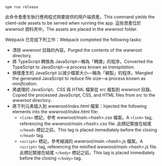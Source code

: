 ```console
npm run release
```

<span data-ttu-id="5920f-101">此命令會產生執行應用程式時要提供的用戶端資產。</span><span class="sxs-lookup"><span data-stu-id="5920f-101">This command yields the client-side assets to be served when running the app.</span></span> <span data-ttu-id="5920f-102">這些資產位於 *wwwroot* 資料夾中。</span><span class="sxs-lookup"><span data-stu-id="5920f-102">The assets are placed in the *wwwroot* folder.</span></span>

<span data-ttu-id="5920f-103">Webpack 已完成下列工作：</span><span class="sxs-lookup"><span data-stu-id="5920f-103">Webpack completed the following tasks:</span></span>

* <span data-ttu-id="5920f-104">清除 *wwwroot* 目錄的內容。</span><span class="sxs-lookup"><span data-stu-id="5920f-104">Purged the contents of the *wwwroot* directory.</span></span>
* <span data-ttu-id="5920f-105">將 TypeScript 轉換為 JavaScript&mdash;稱為「轉譯」的程序。</span><span class="sxs-lookup"><span data-stu-id="5920f-105">Converted the TypeScript to JavaScript&mdash;a process known as *transpilation*.</span></span>
* <span data-ttu-id="5920f-106">損壞產生的 JavaScript 以減少檔案大小&mdash;稱為「縮製」的程序。</span><span class="sxs-lookup"><span data-stu-id="5920f-106">Mangled the generated JavaScript to reduce file size&mdash;a process known as *minification*.</span></span>
* <span data-ttu-id="5920f-107">將處理的 JavaScript、CSS 與 HTML 檔案從 *src* 複製到 *wwwroot* 目錄。</span><span class="sxs-lookup"><span data-stu-id="5920f-107">Copied the processed JavaScript, CSS, and HTML files from *src* to the *wwwroot* directory.</span></span>
* <span data-ttu-id="5920f-108">將下列元素插入到 *wwwroot/index.html* 檔案：</span><span class="sxs-lookup"><span data-stu-id="5920f-108">Injected the following elements into the *wwwroot/index.html* file:</span></span>
  * <span data-ttu-id="5920f-109">`<link>` 標記，參考 *wwwroot/main.\<hash\>.css* 檔案。</span><span class="sxs-lookup"><span data-stu-id="5920f-109">A `<link>` tag, referencing the *wwwroot/main.\<hash\>.css* file.</span></span> <span data-ttu-id="5920f-110">此標記緊接在結尾 `</head>` 標記之前。</span><span class="sxs-lookup"><span data-stu-id="5920f-110">This tag is placed immediately before the closing `</head>` tag.</span></span>
  * <span data-ttu-id="5920f-111">`<script>` 標記，參考縮減的 *wwwroot/main.\<hash\>.js* 檔案。</span><span class="sxs-lookup"><span data-stu-id="5920f-111">A `<script>` tag, referencing the minified *wwwroot/main.\<hash\>.js* file.</span></span> <span data-ttu-id="5920f-112">此標記緊接在結尾 `</body>` 標記之前。</span><span class="sxs-lookup"><span data-stu-id="5920f-112">This tag is placed immediately before the closing `</body>` tag.</span></span>

